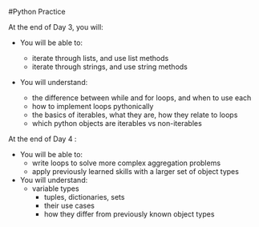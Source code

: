 #Python Practice

At the end of Day 3, you will:

* You will be able to:
	* iterate through lists, and use list methods
	* iterate through strings, and use string methods
	
* You will understand:
	* the difference between while and for loops, and when to use each
	* how to implement loops pythonically
	* the basics of iterables, what they are, how they relate to loops
	* which python objects are iterables vs non-iterables

At the end of Day 4	:

* You will be able to:
	* write loops to solve more complex aggregation problems
	* apply previously learned skills with a larger set of object types
* You will understand:
	* variable types
		* tuples, dictionaries, sets
		* their use cases
		* how they differ from previously known object types